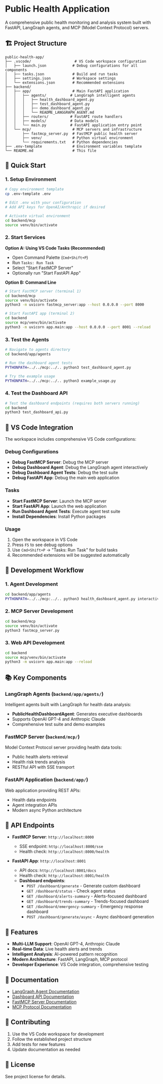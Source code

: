 # Public Health Application

A comprehensive public health monitoring and analysis system built with FastAPI, LangGraph agents, and MCP (Model Context Protocol) servers.

## 🏗️ Project Structure

```
public-health-app/
├── .vscode/                    # VS Code workspace configuration
│   ├── launch.json            # Debug configurations for all components
│   ├── tasks.json             # Build and run tasks
│   ├── settings.json          # Workspace settings
│   └── extensions.json        # Recommended extensions
├── backend/
│   ├── app/                   # Main FastAPI application
│   │   ├── agents/           # LangGraph intelligent agents
│   │   │   ├── health_dashboard_agent.py
│   │   │   ├── test_dashboard_agent.py
│   │   │   ├── demo_dashboard_agent.py
│   │   │   └── README_LANGGRAPH_AGENT.md
│   │   ├── routers/          # FastAPI route handlers
│   │   ├── models/           # Data models
│   │   └── main.py           # FastAPI application entry point
│   └── mcp/                   # MCP servers and infrastructure
│       ├── fastmcp_server.py  # FastMCP public health server
│       ├── venv/              # Python virtual environment
│       └── requirements.txt   # Python dependencies
├── .env-template              # Environment variables template
└── README.md                  # This file
```

## 🚀 Quick Start

### 1. Setup Environment

```bash
# Copy environment template
cp .env-template .env

# Edit .env with your configuration
# Add API keys for OpenAI/Anthropic if desired

# Activate virtual environment
cd backend/mcp
source venv/bin/activate
```

### 2. Start Services

**Option A: Using VS Code Tasks (Recommended)**
- Open Command Palette (`Cmd+Shift+P`)
- Run `Tasks: Run Task`
- Select "Start FastMCP Server"
- Optionally run "Start FastAPI App"

**Option B: Command Line**
```bash
# Start FastMCP server (terminal 1)
cd backend/mcp
source venv/bin/activate
python3 -m uvicorn fastmcp_server:app --host 0.0.0.0 --port 8000

# Start FastAPI app (terminal 2) 
cd backend
source mcp/venv/bin/activate
python3 -m uvicorn app.main:app --host 0.0.0.0 --port 8001 --reload
```

### 3. Test the Agents

```bash
# Navigate to agents directory
cd backend/app/agents

# Run the dashboard agent tests
PYTHONPATH=../../mcp:../.. python3 test_dashboard_agent.py

# Try the example usage
PYTHONPATH=../../mcp:../.. python3 example_usage.py
```

### 4. Test the Dashboard API

```bash
# Test the dashboard endpoints (requires both servers running)
cd backend
python3 test_dashboard_api.py
```

## 🔧 VS Code Integration

The workspace includes comprehensive VS Code configurations:

### Debug Configurations
- **Debug FastMCP Server**: Debug the MCP server
- **Debug Dashboard Agent**: Debug the LangGraph agent interactively
- **Debug Dashboard Agent Tests**: Debug the test suite
- **Debug FastAPI App**: Debug the main web application

### Tasks
- **Start FastMCP Server**: Launch the MCP server
- **Start FastAPI App**: Launch the web application  
- **Run Dashboard Agent Tests**: Execute agent test suite
- **Install Dependencies**: Install Python packages

### Usage
1. Open the workspace in VS Code
2. Press `F5` to see debug options
3. Use `Cmd+Shift+P` → "Tasks: Run Task" for build tasks
4. Recommended extensions will be suggested automatically

## 🧪 Development Workflow

### 1. Agent Development
```bash
cd backend/app/agents
PYTHONPATH=../../mcp:../.. python3 health_dashboard_agent.py interactive
```

### 2. MCP Server Development  
```bash
cd backend/mcp
source venv/bin/activate
python3 fastmcp_server.py
```

### 3. Web API Development
```bash
cd backend
source mcp/venv/bin/activate
python3 -m uvicorn app.main:app --reload
```

## 📚 Key Components

### LangGraph Agents (`backend/app/agents/`)
Intelligent agents built with LangGraph for health data analysis:
- **PublicHealthDashboardAgent**: Generates executive dashboards
- Supports OpenAI GPT-4 and Anthropic Claude
- Comprehensive test suite and demo examples

### FastMCP Server (`backend/mcp/`)
Model Context Protocol server providing health data tools:
- Public health alerts retrieval
- Health risk trends analysis  
- RESTful API with SSE transport

### FastAPI Application (`backend/app/`)
Web application providing REST APIs:
- Health data endpoints
- Agent integration APIs
- Modern async Python architecture

## 🔌 API Endpoints

- **FastMCP Server**: `http://localhost:8000`
  - SSE endpoint: `http://localhost:8000/sse`
  - Health check: `http://localhost:8000/health`

- **FastAPI App**: `http://localhost:8001`
  - API docs: `http://localhost:8001/docs`
  - Health check: `http://localhost:8001/health`
  - **Dashboard endpoints**:
    - `POST /dashboard/generate` - Generate custom dashboard
    - `GET /dashboard/status` - Check agent status
    - `GET /dashboard/alerts-summary` - Alerts-focused dashboard
    - `GET /dashboard/trends-summary` - Trends-focused dashboard
    - `GET /dashboard/emergency-summary` - Emergency response dashboard
    - `POST /dashboard/generate/async` - Async dashboard generation

## 🌟 Features

- **Multi-LLM Support**: OpenAI GPT-4, Anthropic Claude
- **Real-time Data**: Live health alerts and trends
- **Intelligent Analysis**: AI-powered pattern recognition
- **Modern Architecture**: FastAPI, LangGraph, MCP protocol
- **Developer Experience**: VS Code integration, comprehensive testing

## 📖 Documentation

- [LangGraph Agent Documentation](backend/app/agents/README_LANGGRAPH_AGENT.md)
- [Dashboard API Documentation](backend/app/routers/README_DASHBOARD_API.md)
- [FastMCP Server Documentation](backend/mcp/README_FastMCP.md)
- [MCP Protocol Documentation](backend/mcp/README.md)

## 🤝 Contributing

1. Use the VS Code workspace for development
2. Follow the established project structure
3. Add tests for new features
4. Update documentation as needed

## 📄 License

See project license for details. 